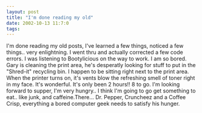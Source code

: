 ```yaml
---
layout: post
title: "I'm done reading my old"
date: 2002-10-13 11:7:0
tags: 
---
```


I'm done reading my old posts, I've learned a few things, noticed a few things.. very enlightning. I went thru and actually corrected a few code errors. I was listening to Bootylicious on the way to work. I am so bored. Gary is cleaning the print area, he's desperatly looking for stuff to put in the "Shred-it" recycling bin. I happen to be sitting right next to the print area. When the printer turns on, it's vents blow the refreshing smell of toner right in my face. It's wonderful. It's only been 2 hours!! 8 to go. I'm looking forward to supper, I'm very hungry.. I think I'm going to go get something to eat.. like junk, and caffeine.There... Dr. Pepper, Cruncheez and a Coffee Crisp, everything a bored computer geek needs to satisfy his hunger.

